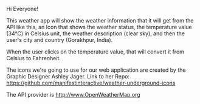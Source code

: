 Hi Everyone!

This weather app will show the weather information that it will get from the API like this, an Icon that shows the weather status, the temperature value (34°C) in Celsius unit, the weather description (clear sky), and then the user's city and country (Gorakhpur, India).

When the user clicks on the temperature value, that will convert it from Celsius to Fahrenheit.

The icons we're going to use for our web application are created by the Graphic Designer Ashley Jager.
Link to her Repo: https://github.com/manifestinteractive/weather-underground-icons

The API provider is http://www.OpenWeatherMap.org

